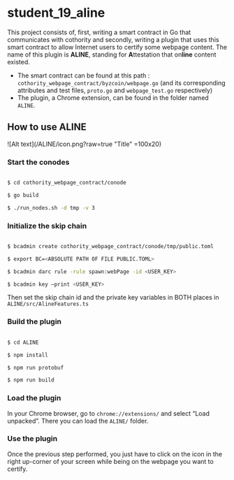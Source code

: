 # student_19_aline

This project consists of, first, writing a smart contract in Go that communicates with cothority and secondly, writing a plugin that uses this smart contract to allow Internet users to certify some webpage content. The name of this plugin is 
**ALINE**, standing for **A**ttestation that on**line** content existed.

- The smart contract can be found at this path : `cothority_webpage_contract/byzcoin/webpage.go` (and its corresponding attributes and test files, `proto.go` and `webpage_test.go` respectively)
- The plugin, a Chrome extension, can be found in the folder named `ALINE`.

## How to use ALINE

![Alt text](/ALINE/icon.png?raw=true "Title" =100x20)

### Start the conodes

```bash

$ cd cothority_webpage_contract/conode

$ go build

$ ./run_nodes.sh -d tmp -v 3

```

### Initialize the skip chain

```bash

$ bcadmin create cothority_webpage_contract/conode/tmp/public.toml

$ export BC=<ABSOLUTE PATH OF FILE PUBLIC.TOML>

$ bcadmin darc rule -rule spawn:webPage -id <USER_KEY>

$ bcadmin key —print <USER_KEY>

```

Then set the skip chain id and the private key variables in BOTH places in `ALINE/src/AlineFeatures.ts`

### Build the plugin

```bash

$ cd ALINE

$ npm install

$ npm run protobuf

$ npm run build

```

### Load the plugin

In your Chrome browser, go to `chrome://extensions/` and select “Load unpacked”. There you can load the `ALINE/` folder.

### Use the plugin

Once the previous step performed, you just have to click on the icon in the right up-corner of your screen while being on the webpage you want to certify.
